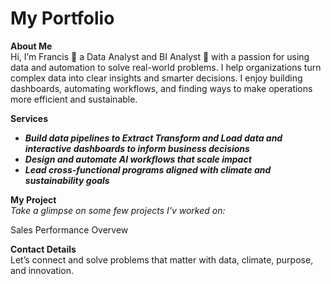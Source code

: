 # My Portfolio
**About Me**  
Hi, I’m Francis 🙋 a Data Analyst and BI Analyst 🤖 with a passion for using data and automation to solve real-world problems.
I help organizations turn complex data into clear insights and smarter decisions. I enjoy building dashboards, automating workflows, and finding ways to make operations more efficient and sustainable.

**Services**  
- ***Build data pipelines to Extract Transform and Load data and interactive dashboards to inform business decisions***  
- ***Design and automate AI workflows that scale impact***  
- ***Lead cross-functional programs aligned with climate and sustainability goals***

**My Project**  
*Take a glimpse on some few projects I'v worked on:*

Sales Performance Overvew

**Contact Details**  
Let’s connect and solve problems that matter with data, climate, purpose, and innovation.
